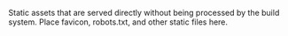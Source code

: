 Static assets that are served directly without being processed by the build system. Place favicon, robots.txt, and other static files here.